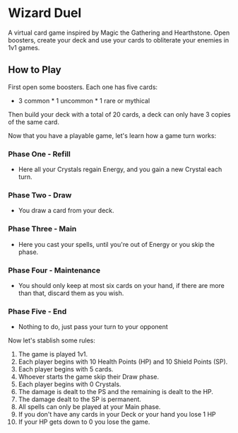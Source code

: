 # Wizard Duel

A virtual card game inspired by Magic the Gathering and Hearthstone. Open boosters, create your
deck and use your cards to obliterate your enemies in 1v1 games.

## How to Play

First open some boosters. Each one has five cards:

* 3 common * 1 uncommon * 1 rare or mythical

Then build your deck with a total of 20 cards, a deck can only have 3 copies of the same card.

Now that you have a playable game, let's learn how a game turn works:

### Phase One - Refill

- Here all your Crystals regain Energy, and you gain a new Crystal each turn.

### Phase Two - Draw

- You draw a card from your deck.

### Phase Three - Main

- Here you cast your spells, until you're out of Energy or you skip the phase.

### Phase Four - Maintenance

- You should only keep at most six cards on your hand, if there are more than that, discard
them as you wish.

### Phase Five - End

- Nothing to do, just pass your turn to your opponent

Now let's stablish some rules:

 1. The game is played 1v1.
 2. Each player begins with 10 Health Points (HP) and 10 Shield Points (SP).
 3. Each player begins with 5 cards.
 4. Whoever starts the game skip their Draw phase.
 5. Each player begins with 0 Crystals.
 6. The damage is dealt to the PS and the remaining is dealt to the HP.
 7. The damage dealt to the SP is permanent.
 8. All spells can only be played at your Main phase.
 9. If you don't have any cards in your Deck or your hand you lose 1 HP
10. If your HP gets down to 0 you lose the game.
